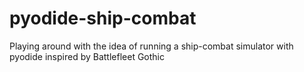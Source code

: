 # pyodide-ship-combat
Playing around with the idea of running a ship-combat simulator with pyodide inspired by Battlefleet Gothic
